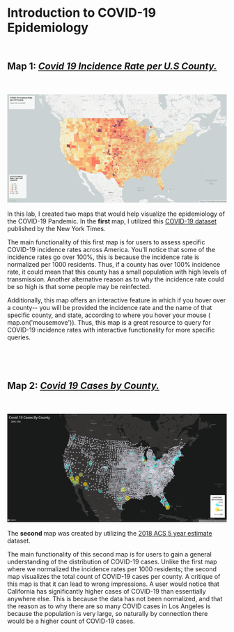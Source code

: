 <!DOCTYPE html>
<html>

<head>
    <h1> Introduction to COVID-19 Epidemiology</h1>
</head>




<body>
<h2><strong> Map 1:
<h5 style = "display:inline-block"> <a href = "https://tribiab.github.io/CovidMaps/map1.html"> Covid 19 Incidence Rate per U.S County. </a></h5></h1></strong>

<img src = "/img/scmap1.png" alt = "Map 1">
<p>In this lab, I created two maps that would help visualize the epidemiology of the COVID-19 Pandemic. In the <strong> first </strong> map, I utilized this <a href = "https://github.com/nytimes/covid-19-data/blob/43d32dde2f87bd4dafbb7d23f5d9e878124018b8/live/us-counties.csv"> COVID-19 dataset </a> published by the New York Times. <br>
<p>The main functionality of this first map is for users to assess specific COVID-19 incidence rates across America. You'll notice that some of the incidence rates go over 100%, this is because the incidence rate is normalized per 1000 residents. Thus, if a county has over 100% incidence rate, it could mean that this county has a small population with high levels of transmission. Another alternative reason as to why the incidence rate could be so high is that some people may be reinfected.</p> Additionally, this map offers an interactive feature in which if you hover over a county-- you will be provided the incidence rate and the name of that specific county, and state, according to where you hover your mouse ( map.on('mousemove')). Thus, this map is a great resource to query for COVID-19 incidence rates with interactive functionality for more specific queries. </p><br>




<h2><strong> Map 2: 
<h5 style = "display:inline-block"> <a href = "https://tribiab.github.io/CovidMaps/map2.html"> Covid 19 Cases by County. </a></h5></h1>
<img src = "/img/scmap2.png" alt = "Map 2"> </strong>

<p> The <strong> second </strong> map was created by utilizing the <a href = "https://data.census.gov/cedsci/table?g=0100000US%24050000&d=ACS%205-Year%20Estimates%20Data%20Profiles&tid=ACSDP5Y2018.DP05&hidePreview=true"> 2018 ACS 5 year estimate</a> dataset.</p>

<p> The main functionality of this second map is for users to gain a general understanding of the distribution of COVID-19 cases. Unlike the first map where we normalized the incidence rates per 1000 residents; the second map visualizes the total count of COVID-19 cases per county. A critique of this map is that it can lead to wrong impressions. A user would notice that California has significantly higher cases of COVID-19 than essentially anywhere else. This is because the data has not been normalized, and that the reason as to why there are so many COVID cases in Los Angeles is because the population is very large, so naturally by connection there would be a higher count of COVID-19 cases. 
</body>
</html>